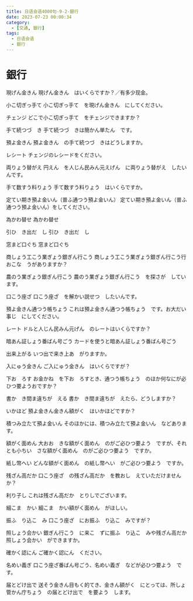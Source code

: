 ```yaml
---
title: 日语会语4000句-9-2-銀行
date: 2023-07-23 00:00:34
category:
  - [交通, 銀行]
tags:
  - 日语会语
  - 銀行
---
```


# 銀行

現げん金きん
現げん金きん　はいくらですか？／有多少现金。

小こ切ぎっ手て
小こ切ぎっ手て　を現げん金きん　にしてください。

チェンジ
どこで小こ切ぎっ手て　をチェンジできますか？

手て続つづ　き
手て続つづ　きは簡かん単たん　です。

預よ金きん
預よ金きん　の手て続つづ　きはどうしますか。

レシート
チェンジのレシードをください。

両りょう替がえ
円えん　を人じん民みん元えげん　に両りょう替がえ　したいんです。

手て数すう料りょう
手て数すう料りょう　はいくらですか。

定てい期き預よ金いん（普ふ通つう預よ金いん）
定てい期き預よ金いん（普ふ通つう預よ金いん）をしてください。


為かわ替せ
為かわ替せ

引ひ　き出だ　し
引ひ　き出だ　し

窓まど口ぐち
窓まど口ぐち

商しょう工こう業ぎょう銀ぎん行こう
商しょう工こう業ぎょう銀ぎん行こう行おこな　うがありますか？

農のう業ぎょう銀ぎん行こう
農のう業ぎょう銀ぎん行こう　を探さが　しています。

口こう座ざ
口こう座ざ　を解かい説せつ　したいんです。

預よ金きん通つう帳ちょう
これは預よ金きん通つう帳ちょう　です。お大だい事じ　にしてください。

レート
ドルと人じん民みん元げん　のレートはいくらですか？

暗あん証しょう番ばん号ごう
カードを使うと暗あん証しょう番ばん号ごう

出来上がる
いつ出で来き上あ　がりますか。

入にゅう金きん
ご入にゅう金きん　はいくらですが？

下お　ろす
お金かね　を下お　ろすとき、通つう帳ちょう　のほか何なにが必ひつ要ようおですか？

書か　き間ま違ちが　える
書か　き間ま違ちが　えたら、どうしますか？

いかほど
預よ金きん金きん額がく　はいかほどですか？

積つみ立たて預よ金いん
そのほかには、積つみ立たて預よ金いん　などあります。

額がく面めん
大おお　きな額がく面めん　のがご必ひつ要よう　ですが、それとも小ちい　さな額がく面めん　のがご必ひつ要よう　ですか。

紙し幣へい
どんな額がく面めん　の紙し幣へい　がご必ひつ要よう　ですか。

残ざん高だか
口こう座ざ　の残ざん高だか　を教おし　えていただけませんか？

利り子し
これは残ざん高だか　とりしでございます。

細こま　かい
細こま　かい額がく面めん　がほしい。

振ふ　り込こ　み
口こう座ざ　にお振ふ　り込こ　みですが？

照しょう会かい
銀ぎん行こう　に来こ　ずに振ふ　り込こ　みや残ざん高だか照しょう会かい　ができますか。

確かく認にん
ご確かく認にん　ください。

名めい義ぎ
口こう座ざ番ばん号ごう、名めい義ぎ　などが必ひつ要よう　です。

届とどけ出で
送そう金きん目もく的てき、金きん額がく　にとっては、所しょ管かん庁ちょう　の届とどけ出で　を要よう　します。
